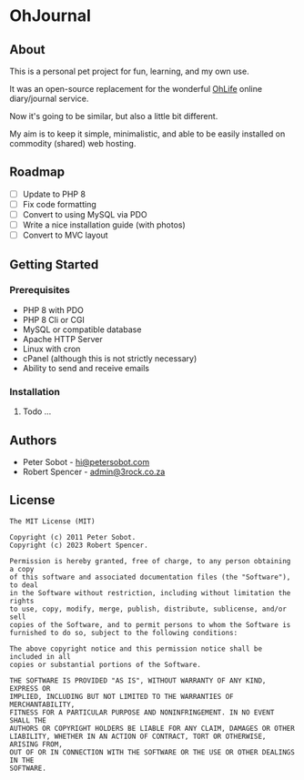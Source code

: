 # OhJournal

## About

This is a personal pet project for fun, learning, and my own use.

It was an open-source replacement for the wonderful [OhLife](http://ohlife.com/) online diary/journal service.

Now it's going to be similar, but also a little bit different.

My aim is to keep it simple, minimalistic, and able to be easily installed on commodity (shared) web hosting.

## Roadmap

- [ ] Update to PHP 8
- [ ] Fix code formatting
- [ ] Convert to using MySQL via PDO
- [ ] Write a nice installation guide (with photos)
- [ ] Convert to MVC layout

## Getting Started

### Prerequisites

* PHP 8 with PDO
* PHP 8 Cli or CGI
* MySQL or compatible database
* Apache HTTP Server
* Linux with cron
* cPanel (although this is not strictly necessary)
* Ability to send and receive emails

### Installation

1. Todo ...

## Authors

* Peter Sobot - hi@petersobot.com
* Robert Spencer - admin@3rock.co.za

## License

~~~
The MIT License (MIT)

Copyright (c) 2011 Peter Sobot.
Copyright (c) 2023 Robert Spencer.

Permission is hereby granted, free of charge, to any person obtaining a copy
of this software and associated documentation files (the "Software"), to deal
in the Software without restriction, including without limitation the rights
to use, copy, modify, merge, publish, distribute, sublicense, and/or sell
copies of the Software, and to permit persons to whom the Software is
furnished to do so, subject to the following conditions:

The above copyright notice and this permission notice shall be included in all
copies or substantial portions of the Software.

THE SOFTWARE IS PROVIDED "AS IS", WITHOUT WARRANTY OF ANY KIND, EXPRESS OR
IMPLIED, INCLUDING BUT NOT LIMITED TO THE WARRANTIES OF MERCHANTABILITY,
FITNESS FOR A PARTICULAR PURPOSE AND NONINFRINGEMENT. IN NO EVENT SHALL THE
AUTHORS OR COPYRIGHT HOLDERS BE LIABLE FOR ANY CLAIM, DAMAGES OR OTHER
LIABILITY, WHETHER IN AN ACTION OF CONTRACT, TORT OR OTHERWISE, ARISING FROM,
OUT OF OR IN CONNECTION WITH THE SOFTWARE OR THE USE OR OTHER DEALINGS IN THE
SOFTWARE.
